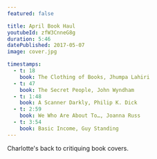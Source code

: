 ```yaml
---
featured: false

title: April Book Haul
youtubeId: zfW3CnneG8g
duration: 5:46
datePublished: 2017-05-07
image: cover.jpg

timestamps:
  - t: 18
    book: The Clothing of Books, Jhumpa Lahiri
  - t: 47
    book: The Secret People, John Wyndham
  - t: 1:48
    book: A Scanner Darkly, Philip K. Dick
  - t: 2:59
    book: We Who Are About To…, Joanna Russ
  - t: 3:54
    book: Basic Income, Guy Standing
---
```


Charlotte's back to critiquing book covers.
